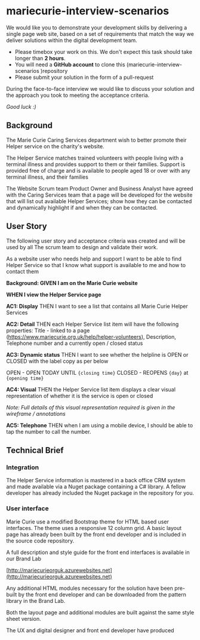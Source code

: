 # mariecurie-interview-scenarios

We would like you to demonstrate your development skills by delivering a single page web site, based on a set of requirements that match the way we deliver solutions within the digital development team.

* Please timebox your work on this. We don't expect this task should take longer than **2 hours**.
* You will need a **GitHub account** to clone this (mariecurie-interview-scenarios )repository
* Please submit your solution in the form of a pull-request

During the face-to-face interview we would like to discuss your solution and the approach you took to meeting the acceptance criteria. 

*Good luck :)*

## Background
The Marie Curie Caring Services department wish to better promote their Helper service on the charity's website.

The Helper Service matches trained volunteers with people living with a terminal illness and provides support to them or their families. Support is provided free of charge and is available to people aged 18 or over with any terminal illness, and their families

The Website Scrum team Product Owner and Business Analyst have agreed with the Caring Services team that a page will be developed for the website that will list out available Helper Services; show how they can be contacted and dynamically highlight if and when they can be contacted.

## User Story
The following user story and acceptance criteria was created and will be used by all The scrum team to design and validate their work.

As a website user who needs help and support
I want to be able to find Helper Service
so that I know what support is available to me and how to contact them 

**Background: GIVEN I am on the Marie Curie website**
 
**WHEN I view the Helper Service page**

**AC1: Display**
THEN I want to see a list that contains all Marie Curie Helper Services

**AC2: Detail**
THEN each Helper Service list item will have the following properties: Title - linked to a page (https://www.mariecurie.org.uk/help/helper-volunteers), Description, Telephone number and a currently open / closed status

**AC3: Dynamic status**
THEN I want to see whether the helpline is OPEN or CLOSED with the label copy as per below

OPEN - OPEN TODAY UNTIL `{closing time}`
CLOSED - REOPENS `{day}` at `{opening time}`

**AC4: Visual** 
THEN the Helper Service list item displays a clear visual representation of whether it is the service is open or closed

*Note: Full details of this visual representation required is given in the wireframe / annotations*

**AC5: Telephone**
THEN when I am using a mobile device, I should be able to tap the number to call the number.

## Technical Brief

### Integration
The Helper Service information is mastered in a back office CRM system and made available via a Nuget package containing a C# library. A fellow developer has already included the Nuget package in the repository for you. 

### User interface
Marie Curie use a modified Bootstrap theme for HTML based user interfaces. The theme uses a responsive 12 column grid. A basic layout page has already been built by the front end developer and is included in the source code repository.

A full description and style guide for the front end interfaces is available in our Brand Lab

[http://mariecurieorguk.azurewebsites.net](http://mariecurieorguk.azurewebsites.net)

Any additional HTML modules necessary for the solution have been pre-built by the front end developer and can be downloaded from the pattern library in the Brand Lab.

Both the layout page and additional modules are built against the same style sheet version.

The UX and digital designer and front end developer have produced 




